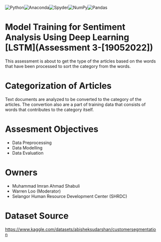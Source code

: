 ![Python](https://img.shields.io/badge/python-3670A0?style=for-the-badge&logo=python&logoColor=ffdd54)![Anaconda](https://img.shields.io/badge/Anaconda-%2344A833.svg?style=for-the-badge&logo=anaconda&logoColor=white)![Spyder](https://img.shields.io/badge/Spyder-838485?style=for-the-badge&logo=spyder%20ide&logoColor=maroon)![NumPy](https://img.shields.io/badge/numpy-%23013243.svg?style=for-the-badge&logo=numpy&logoColor=white)![Pandas](https://img.shields.io/badge/pandas-%23150458.svg?style=for-the-badge&logo=pandas&logoColor=white)

# Model Training for Sentiment Analysis Using Deep Learning [LSTM](Assessment 3-[19052022])
This assessment is about to get the type of the articles based on the words that have been processed to sort the category from the words.

# Categorization of Articles
Text documents are analyzed to be converted to the category of the articles. The convertion also are a part of training data that consists of words that contributes to the category itself.

# Assesment Objectives

- Data Preprocessing
- Data Modelling
- Data Evaluation

# Owners

- Muhammad Imran Ahmad Shabuli
- Warren Loo (Moderator)
- Selangor Human Resource Development Center (SHRDC)

# Dataset Source
https://www.kaggle.com/datasets/abisheksudarshan/customersegmentation
